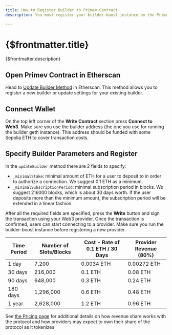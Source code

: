```yaml
---
title: How to Register Builder to Primev Contract
description: You must register your builder-boost instance on the Primev contract to enable authorized connections and generate revenue from providing execution data.

---
```


# {$frontmatter.title}

{$frontmatter.description}

## Open Primev Contract in Etherscan

Head to [Update Builder Method](https://sepolia.etherscan.io/address/0x6219a236EFFa91567d5ba4a0A5134297a35b0b2A#writeContract#F4) in Etherscan. This method allows you to register a new builder or update settings for your existing builder.

## Connect Wallet

On the top left corner of the **Write Contract** section press **Connect to Web3**. Make sure you use the builder address (the one you use for running the builder geth instance). This address should be funded with some Sepolia ETH to cover transaction costs.

## Specify Builder Parameters and Register

In the `updateBuilder` method there are 2 fields to specify:

- `_minimalStake`: minimal amount of ETH for a user to deposit to in order to authorize a connection. We suggest 0.1 ETH as a minimum.
- `_minimalSubscriptionPeriod`: minimal subscription period in blocks. We suggest 216000 blocks, which is about 30 days worth. If the user deposits more than the minimum amount, the subscription period will be extended in a linear fashion.

After all the required fields are specified, press the **Write** button and sign the transaction using your Web3 provider. Once the transaction is confirmed, users can start connecting to a provider. Make sure you run the builder-boost instance before registering a new provider.
    
| Time Period | Number of Slots/Blocks | Cost - Rate of 0.1 ETH  / 30 Days | Provider Revenue (80%)  |
| --- | --- | --- | --- |
| 1 day | 7,200 | 0.0034 ETH | 0.00272 ETH |
| 30 days | 216,000 | 0.1 ETH | 0.08 ETH |
| 90 days | 648,000 | 0.3 ETH | 0.24 ETH |
| 180 days | 1,296,000 | 0.6 ETH | 0.48 ETH |
| 1 year | 2,628,000 | 1.2 ETH | 0.96 ETH |

See [the Pricing page](https://docs.primev.xyz/docs/Overview/pricing) for additional details on how revenue share works with the protocol and how providers may expect to own their share of the protocol as it tokenizes

